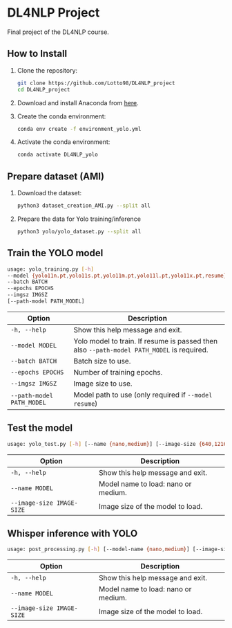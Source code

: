 # DL4NLP Project

Final project of the DL4NLP course.

## How to Install

1. Clone the repository:
    ```sh
    git clone https://github.com/Lotto98/DL4NLP_project
    cd DL4NLP_project
    ```

2. Download and install Anaconda from [here](https://www.anaconda.com/products/distribution).

3. Create the conda environment:
    ```sh
    conda env create -f environment_yolo.yml
    ```

4. Activate the conda environment:
    ```sh
    conda activate DL4NLP_yolo
    ```

## Prepare dataset (AMI)

1. Download the dataset:
    ```sh
    python3 dataset_creation_AMI.py --split all
    ```

2. Prepare the data for Yolo training/inference
    ```sh
    python3 yolo/yolo_dataset.py --split all
    ```

## Train the YOLO model
```bash
usage: yolo_training.py [-h] 
--model {yolo11n.pt,yolo11s.pt,yolo11m.pt,yolo11l.pt,yolo11x.pt,resume} 
--batch BATCH 
--epochs EPOCHS 
--imgsz IMGSZ 
[--path-model PATH_MODEL]
```

| Option                            | Description                                                 |
|-----------------------------------|-------------------------------------------------------------|
|  `-h, --help`                     | Show this help message and exit.                            |
|  `--model MODEL`                  | Yolo model to train. If resume is passed then also `--path-model PATH_MODEL` is required.  |
|  `--batch BATCH`                  | Batch size to use.                                          |
|  `--epochs EPOCHS`                | Number of training epochs.                                  |
|  `--imgsz IMGSZ`                  | Image size to use.                                          |
|  `--path-model PATH_MODEL`        | Model path to use (only required if `--model resume`)       |

## Test the model

```sh
usage: yolo_test.py [-h] [--name {nano,medium}] [--image-size {640,1216}]
```
| Option                            | Description                                                 |
|-----------------------------------|-------------------------------------------------------------|
|  `-h, --help`                     | Show this help message and exit.                            |
|  `--name MODEL`                   | Model name to load: nano or medium.                         |
|  `--image-size IMAGE-SIZE`        | Image size of the model to load.                            |

## Whisper inference with YOLO

```sh
usage: post_processing.py [-h] [--model-name {nano,medium}] [--image-size {640,1216}]
```

| Option                            | Description                                                 |
|-----------------------------------|-------------------------------------------------------------|
|  `-h, --help`                     | Show this help message and exit.                            |
|  `--name MODEL`                   | Model name to load: nano or medium.                         |
|  `--image-size IMAGE-SIZE`        | Image size of the model to load.                            |